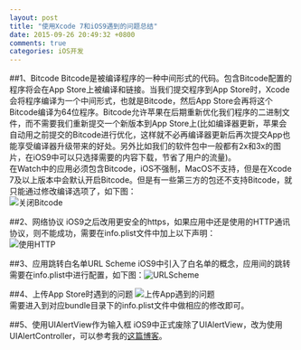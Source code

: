 ```yaml
---
layout: post
title: "使用Xcode 7和iOS9遇到的问题总结"
date: 2015-09-26 20:49:32 +0800
comments: true
categories: iOS开发
---
```

##1、Bitcode
Bitcode是被编译程序的一种中间形式的代码。包含Bitcode配置的程序将会在App Store上被编译和链接。当我们提交程序到App Store时，Xcode会将程序编译为一个中间形式，也就是Bitcode，然后App Store会再将这个Bitcode编译为64位程序。Bitcode允许苹果在后期重新优化我们程序的二进制文件，而不需要我们重新提交一个新版本到App Store上(比如编译器更新，苹果会自动用之前提交的Bitcode进行优化，这样就不必再编译器更新后再次提交App也能享受编译器升级带来的好处。另外比如我们的软件包中一般都有2x和3x的图片，在iOS9中可以只选择需要的内容下载，节省了用户的流量)。<!--more--><br>在Watch中的应用必须包含Bitcode，iOS不强制，MacOS不支持，但是在Xcode 7及以上版本中会默认开启Bitcode。但是有一些第三方的包还不支持Bitcode，就只能通过修改编译选项了，如下图：<br>![关闭Bitcode](http://7xn37b.com1.z0.glb.clouddn.com/Bitcode.png)<br>

##2、网络协议
iOS9之后改用更安全的https，如果应用中还是使用的HTTP通讯协议，则不能成功，需要在info.plist文件中加上以下声明：<br>
![使用HTTP](http://7xn37b.com1.z0.glb.clouddn.com/httpsKey.png)<br>

##3、应用跳转白名单URL Scheme
iOS9中引入了白名单的概念，应用间的跳转需要在info.plist中进行配置，如下图：![URLScheme](http://7xn37b.com1.z0.glb.clouddn.com/URLScheme.png)<br>

##4、上传App Store时遇到的问题
![上传App遇到的问题](http://7xn37b.com1.z0.glb.clouddn.com/TencentOpenApiBundle.png)<br>
需要进入到对应bundle目录下的info.plist文件中做相应的修改即可。

##5、使用UIAlertView作为输入框
iOS9中正式废除了UIAlertView，改为使用UIAlertController，可以参考我的[这篇博客](http://www.xuelixiang.com/blog/2015/09/21/uialertcontroller/)。


